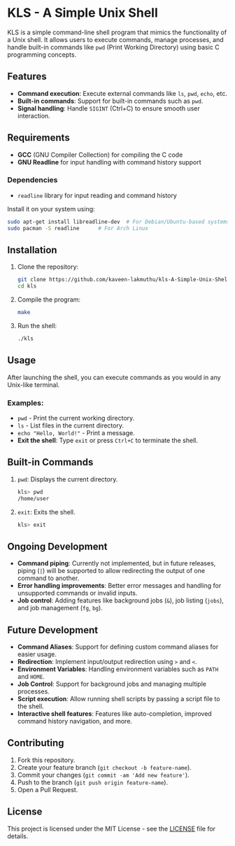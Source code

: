 # KLS - A Simple Unix Shell

KLS is a simple command-line shell program that mimics the functionality of a Unix shell. It allows users to execute commands, manage processes, and handle built-in commands like `pwd` (Print Working Directory) using basic C programming concepts.

## Features
- **Command execution**: Execute external commands like `ls`, `pwd`, `echo`, etc.
- **Built-in commands**: Support for built-in commands such as `pwd`.
- **Signal handling**: Handle `SIGINT` (Ctrl+C) to ensure smooth user interaction.

## Requirements
- **GCC** (GNU Compiler Collection) for compiling the C code
- **GNU Readline** for input handling with command history support

### Dependencies
- `readline` library for input reading and command history

Install it on your system using:
```bash
sudo apt-get install libreadline-dev  # For Debian/Ubuntu-based systems
sudo pacman -S readline      # For Arch Linux
```

## Installation

1. Clone the repository:
   ```bash
   git clone https://github.com/kaveen-lakmuthu/kls-A-Simple-Unix-Shell.git
   cd kls
   ```

2. Compile the program:
   ```bash
   make
   ```

3. Run the shell:
   ```bash
   ./kls
   ```

## Usage

After launching the shell, you can execute commands as you would in any Unix-like terminal.

### Examples:
- `pwd` - Print the current working directory.
- `ls` - List files in the current directory.
- `echo "Hello, World!"` - Print a message.
- **Exit the shell**: Type `exit` or press `Ctrl+C` to terminate the shell.

## Built-in Commands

1. `pwd`: Displays the current directory.
   ```bash
   kls> pwd
   /home/user
   ```

2. `exit`: Exits the shell.
   ```bash
   kls> exit
   ```

## Ongoing Development
- **Command piping**: Currently not implemented, but in future releases, piping (`|`) will be supported to allow redirecting the output of one command to another.
- **Error handling improvements**: Better error messages and handling for unsupported commands or invalid inputs.
- **Job control**: Adding features like background jobs (`&`), job listing (`jobs`), and job management (`fg`, `bg`).

## Future Development
- **Command Aliases**: Support for defining custom command aliases for easier usage.
- **Redirection**: Implement input/output redirection using `>` and `<`.
- **Environment Variables**: Handling environment variables such as `PATH` and `HOME`.
- **Job Control**: Support for background jobs and managing multiple processes.
- **Script execution**: Allow running shell scripts by passing a script file to the shell.
- **Interactive shell features**: Features like auto-completion, improved command history navigation, and more.

## Contributing

1. Fork this repository.
2. Create your feature branch (`git checkout -b feature-name`).
3. Commit your changes (`git commit -am 'Add new feature'`).
4. Push to the branch (`git push origin feature-name`).
5. Open a Pull Request.

## License

This project is licensed under the MIT License - see the [LICENSE](LICENSE) file for details.
